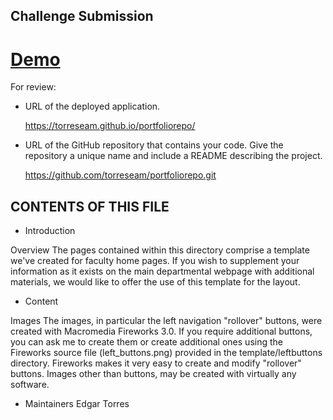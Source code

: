 
## Challenge Submission 

# [Demo](https://github.com/torreseam/portfoliorepo)

For review:

* URL of the deployed application.

     https://torreseam.github.io/portfoliorepo/

* URL of the GitHub repository that contains your code. Give the repository a unique name and include a README describing the project.

    https://github.com/torreseam/portfoliorepo.git



CONTENTS OF THIS FILE
---------------------

 * Introduction

 Overview
The pages contained within this directory comprise a template we've created for faculty home pages. If you wish to supplement your information as it exists on the main departmental webpage with additional materials, we would like to offer the use of this template for the layout.

 * Content

 Images
The images, in particular the left navigation "rollover" buttons, were created with Macromedia Fireworks 3.0. If you require additional buttons, you can ask me to create them or create additional ones using the Fireworks source file (left_buttons.png) provided in the template/leftbuttons directory. Fireworks makes it very easy to create and modify "rollover" buttons. Images other than buttons, may be created with virtually any software.

 * Maintainers
 Edgar Torres